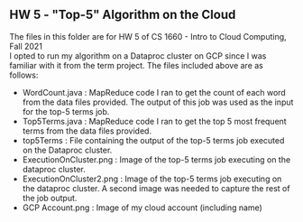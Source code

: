 ## HW 5 - "Top-5" Algorithm on the Cloud

The files in this folder are for HW 5 of CS 1660 - Intro to Cloud Computing, Fall 2021
<br/>
I opted to run my algorithm on a Dataproc cluster on GCP since I was familiar with it from the term project. The files included above are as follows:
- WordCount.java : MapReduce code I ran to get the count of each word from the data files provided. The output of this job was used as the input for the top-5 terms job.
- Top5Terms.java : MapReduce code I ran to get the top 5 most frequent terms from the data files provided.
- top5Terms : File containing the output of the top-5 terms job executed on the Dataproc cluster.
- ExecutionOnCluster.png : Image of the top-5 terms job executing on the dataproc cluster.
- ExecutionOnCluster2.png : Image of the top-5 terms job executing on the dataproc cluster. A second image was needed to capture the rest of the job output.
- GCP Account.png : Image of my cloud account (including name)
